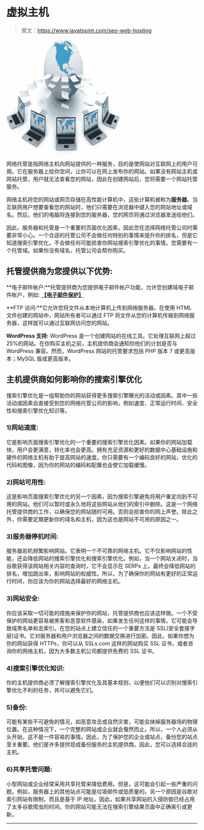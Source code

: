 # 虚拟主机

> 原文：<https://www.javatpoint.com/seo-web-hosting>

![SEO Web hosting 1](img/e1a4f0682597b832856839358e7df996.png)

网络托管是指网络主机向网站提供的一种服务，目的是使网站对互联网上的用户可用。它在服务器上给你空间，让你可以在网上发布你的网站。如果没有网站主机或网站托管，用户就无法查看您的网站，因此在创建网站后，您将需要一个网站托管服务。

网络主机将您的网站或网页存储在高性能计算机中，这些计算机被称为**服务器**。当互联网用户想要查看您的网站时，他们只需要在浏览器中键入您的网站地址或域名。然后，他们的电脑将连接到您的服务器，您的网页将通过浏览器发送给他们。

因此，服务器和托管是一个重要的页面优化因素，因此您在选择网络托管公司时需要非常小心。一个合适的托管公司不会做任何特别的事情来提升你的排名，但是它知道搜索引擎优化，不会做任何可能损害你网站搜索引擎优化的事情。您需要有一个托管域。如果你没有域名，托管公司会帮你购买。

## 托管提供商为您提供以下优势:

**电子邮件帐户:**托管提供商为您提供电子邮件帐户功能，允许您创建域电子邮件帐户，例如: **[【电子邮件保护】](/cdn-cgi/l/email-protection)**

**FTP 访问:**它允许您将文件从本地计算机上传到网络服务器。在使用 HTML 文件创建的网站中，网站所有者可以通过 FTP 将文件从您的计算机传输到网络服务器，这样就可以通过互联网访问您的网站。

**WordPress 支持:** WordPress 是一个创建网站的在线工具。它处理互联网上超过 25%的网站。在你购买主机之前，主机提供商会通知你他们的计划是否与 WordPress 兼容。然而，WordPress 网站的托管要求包括 PHP 版本 7 或更高版本；MySQL 版或更高版本。

## 主机提供商如何影响你的搜索引擎优化

搜索引擎优化是一组帮助你的网站获得更多搜索引擎曝光的活动或因素。其中一些活动或因素会直接受到您的网络托管公司的影响，例如速度、正常运行时间、安全性和搜索引擎优化知识等。

### 1)网站速度:

它是影响页面搜索引擎优化的一个重要的搜索引擎优化因素。如果你的网站加载快，用户会更满意，转化率也会更高。拥有充足资源和更好的数据中心基础设施和硬件的网络主机有助于提高网站的速度。你只需要有一个编码良好的网站，优化的代码和图像，因为你的网站的编码和配置也会使它加载缓慢。

### 2)网站可用性:

这是影响页面搜索引擎优化的另一个因素，因为搜索引擎避免将用户重定向到不可用的网站。他们可以暂时或永久地将这些网站从他们的索引中删除。这是一个网络托管提供商的工作，以确保您的网站随时可用。否则会损害你的网上声誉。除此之外，你需要定期更新你的域名和主机，因为这也是网站不可用的原因之一。

### 3)服务器停机时间:

服务器宕机频繁影响网站。它表明一个不可靠的网络主机。它不仅影响网站的性能，还会降低网站的搜索引擎优化和搜索引擎优化。例如，当一个网站关闭时，当谷歌获得该网站相关内容的查询时，它不会显示在 SERPs 上。最终会降低网站的排名，增加跳出率，影响网站的权威性。所以，为了确保你的网站有更好的正常运行时间，你应该为你的网站选择最好的网络主机。

### 3)网站安全:

你应该采取一切可能的措施来保护你的网站，托管提供商也应该这样做。一个不受保护的网站更容易被黑客和恶意软件感染，如果发生任何这样的事情，它可能会导致域黑名单和去索引。在您的站点上建立信任的一个重要方法是 SSL(安全套接字层)证书。它对服务器和用户浏览器之间的数据交换进行加密。因此，如果你想为你的网站获得 HTTPs，你可以从 SSLs.com 这样的网站购买 SSL 证书，或者咨询你的网络主机，因为大多数主机公司都提供免费的 SSL 证书。

### 4)搜索引擎优化知识:

你的主机提供商必须了解搜索引擎优化及其基本规则，以便他们可以识别对搜索引擎优化不利的任务，并可以避免它们。

### 5)备份:

可能有某些不可避免的情况，如恶意攻击或自然灾害，可能会抹掉服务器场的物理位置。在这种情况下，一个完整的网站或企业就会戛然而止。所以，一个人必须从头开始，这不是一件容易的事情。因此，为了保护您的企业或站点，备份您的站点至关重要。他们是许多提供现成备份服务的主机提供商。因此，您可以选择合适的主机。

### 6)共享托管问题:

小型网站或企业经常采用共享托管来降低费用。但是，这可能会引起一些严重的问题。例如，服务器上的其他站点可能是垃圾邮件或低质量的。另一个原因是谷歌对索引网站有限制，而且是基于 IP 地址。因此，如果共享网站的入侵防御已经占用了太多谷歌爬虫的时间，你的网站可能无法在搜索引擎结果页面中正确索引或更新。

* * *